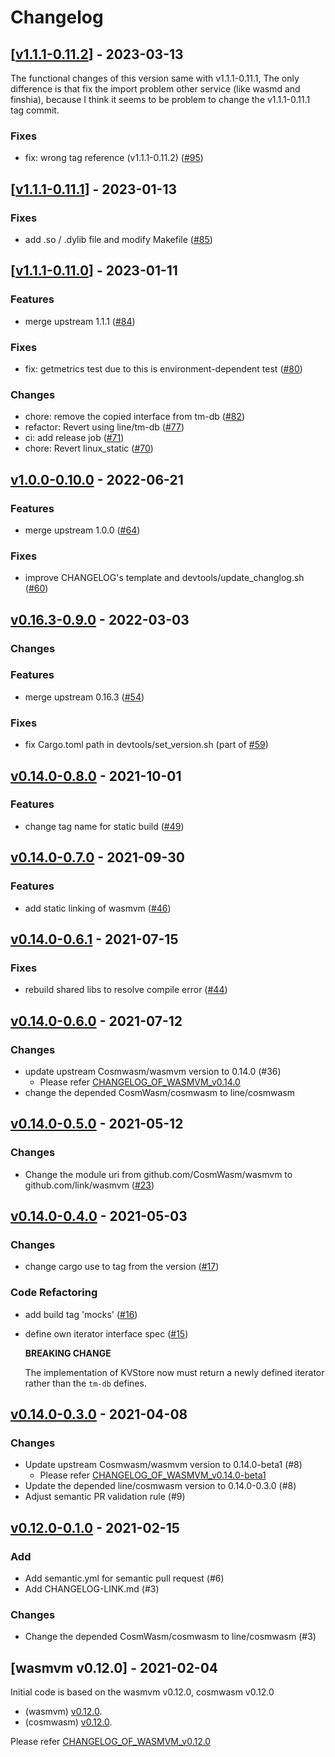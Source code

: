 # Changelog


## [[v1.1.1-0.11.2](https://github.com/Finschia/wasmvm/compare/v1.1.1-0.11.1...v1.1.1-0.11.2)] - 2023-03-13

The functional changes of this version same with v1.1.1-0.11.1, The only difference is that fix the import problem other service (like wasmd and finshia), because I think it seems to be problem to change the v1.1.1-0.11.1 tag commit.

### Fixes
* fix: wrong tag reference (v1.1.1-0.11.2) ([#95](https://github.com/Finschia/wasmvm/pull/95))

## [[v1.1.1-0.11.1](https://github.com/Finschia/wasmvm/compare/v1.1.1-0.11.0...v1.1.1-0.11.1)] - 2023-01-13

### Fixes
* add .so / .dylib file and modify Makefile ([#85](https://github.com/Finschia/wasmvm/pull/85))

## [[v1.1.1-0.11.0](https://github.com/Finschia/wasmvm/compare/v1.0.0-0.10.0...v1.1.1-0.11.0)] - 2023-01-11

### Features
* merge upstream 1.1.1 ([#84](https://github.com/Finschia/wasmvm/pull/84))

### Fixes
* fix: getmetrics test due to this is environment-dependent test ([#80](https://github.com/Finschia/wasmvm/pull/80))

### Changes
* chore: remove the copied interface from tm-db ([#82](https://github.com/Finschia/wasmvm/pull/82))
* refactor: Revert using line/tm-db ([#77](https://github.com/Finschia/wasmvm/pull/77))
* ci: add release job ([#71](https://github.com/Finschia/wasmvm/pull/71))
* chore: Revert linux_static ([#70](https://github.com/Finschia/wasmvm/pull/70))

## [v1.0.0-0.10.0] - 2022-06-21

### Features

* merge upstream 1.0.0 ([#64](https://github.com/Finschia/wasmvm/issues/64))

### Fixes

* improve CHANGELOG's template and devtools/update_changlog.sh ([#60](https://github.com/Finschia/wasmvm/pull/60))

## [v0.16.3-0.9.0] - 2022-03-03

### Changes


### Features

* merge upstream 0.16.3 ([#54](https://github.com/Finschia/wasmvm/issues/54))

### Fixes

* fix Cargo.toml path in devtools/set_version.sh (part of [#59](https://github.com/Finschia/wasmvm/issues/59))

## [v0.14.0-0.8.0] - 2021-10-01

### Features

* change tag name for static build ([#49](https://github.com/Finschia/wasmvm/issues/49))


## [v0.14.0-0.7.0] - 2021-09-30

### Features

* add static linking of wasmvm ([#46](https://github.com/Finschia/wasmvm/issues/46))


## [v0.14.0-0.6.1] - 2021-07-15

### Fixes

* rebuild shared libs to resolve compile error ([#44](https://github.com/Finschia/wasmvm/issues/44))


## [v0.14.0-0.6.0] - 2021-07-12

### Changes
* update upstream Cosmwasm/wasmvm version to 0.14.0 (#36)
  - Please refer [CHANGELOG_OF_WASMVM_v0.14.0](https://github.com/CosmWasm/wasmvm/blob/v0.14.0/CHANGELOG.md)
* change the depended CosmWasm/cosmwasm to line/cosmwasm


## [v0.14.0-0.5.0] - 2021-05-12

### Changes

* Change the module uri from github.com/CosmWasm/wasmvm to github.com/link/wasmvm ([#23](https://github.com/Finschia/wasmvm/issues/23))


## [v0.14.0-0.4.0] - 2021-05-03

### Changes

* change cargo use to tag from the version ([#17](https://github.com/Finschia/wasmvm/issues/17))

### Code Refactoring

* add build tag 'mocks' ([#16](https://github.com/Finschia/wasmvm/issues/16))
* define own iterator interface spec ([#15](https://github.com/Finschia/wasmvm/issues/15))

  **BREAKING CHANGE**

  The implementation of KVStore now must return a newly defined iterator rather than the `tm-db` defines.


## [v0.14.0-0.3.0] - 2021-04-08

### Changes
* Update upstream Cosmwasm/wasmvm version to 0.14.0-beta1 (#8)
  - Please refer [CHANGELOG_OF_WASMVM_v0.14.0-beta1](https://github.com/CosmWasm/wasmvm/blob/v0.14.0-beta1/CHANGELOG.md)
* Update the depended line/cosmwasm version to 0.14.0-0.3.0 (#8)
* Adjust semantic PR validation rule (#9)


## [v0.12.0-0.1.0] - 2021-02-15

### Add
* Add semantic.yml for semantic pull request (#6)
* Add CHANGELOG-LINK.md (#3)

### Changes
* Change the depended CosmWasm/cosmwasm to line/cosmwasm (#3)


## [wasmvm v0.12.0] - 2021-02-04
Initial code is based on the wasmvm v0.12.0, cosmwasm v0.12.0

* (wasmvm) [v0.12.0](https://github.com/CosmWasm/wasmvm/releases/tag/v0.12.0).
* (cosmwasm) [v0.12.0](https://github.com/CosmWasm/cosmwasm/releases/tag/v0.12.0).

Please refer [CHANGELOG_OF_WASMVM_v0.12.0](https://github.com/CosmWasm/wasmvm/releases?after=v0.13.0)

[Unreleased]:https://github.com/Finschia/wasmvm/compare/v1.0.0-0.10.0...HEAD
[v1.0.0-0.10.0]:https://github.com/Finschia/wasmvm/compare/v0.16.3-0.9.0...v1.0.0-0.10.0
[v0.16.3-0.9.0]:https://github.com/Finschia/wasmvm/compare/v0.14.0-0.8.0...v0.16.3-0.9.0
[v0.14.0-0.8.0]:https://github.com/Finschia/wasmvm/compare/v0.14.0-0.7.0...v0.14.0-0.8.0
[v0.14.0-0.7.0]:https://github.com/Finschia/wasmvm/compare/v0.14.0-0.6.1...v0.14.0-0.7.0
[v0.14.0-0.6.1]:https://github.com/Finschia/wasmvm/compare/v0.14.0-0.6.0...v0.14.0-0.6.1
[v0.14.0-0.6.0]:https://github.com/Finschia/wasmvm/compare/v0.14.0-0.5.0...v0.14.0-0.6.0
[v0.14.0-0.5.0]:https://github.com/Finschia/wasmvm/compare/v0.14.0-0.4.0...v0.14.0-0.5.0
[v0.14.0-0.4.0]:https://github.com/Finschia/wasmvm/compare/v0.14.0-0.3.0...v0.14.0-0.4.0
[v0.14.0-0.3.0]:https://github.com/Finschia/wasmvm/compare/v0.12.0-0.1.0...v0.14.0-0.3.0
[v0.12.0-0.1.0]:https://github.com/Finschia/wasmvm/compare/v0.12.0...v0.12.0-0.1.0

